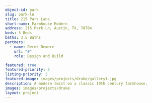 ```yaml
---
object-id: park
slug: park-ln
title: 215 Park Lane
short-name: Farmhouse Modern
address: 215 Park Ln, Austin, TX, 78704
beds: 5 Beds
baths: 3.5 Baths
partners:
  - name: Derek Demere
    url: "#"
    role: Design and Build

featured: true
featured-priority: 3
listing-priority: 3
featured-image: images/projects/drake/gallery1.jpg
description: A modern twist on a classic 19th century farmhouse.
images: images/projects/drake
layout: project
---
```

